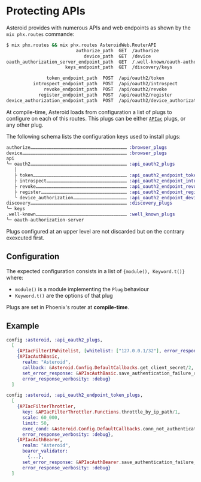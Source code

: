 # Protecting APIs

Asteroid provides with numerous APIs and web endpoints as shown by the `mix phx.routes` commande:

```bash
$ mix phx.routes && mix phx.routes AsteroidWeb.RouterAPI
                          authorize_path  GET  /authorize                               AsteroidWeb.AuthorizeController :pre_authorize
                             device_path  GET  /device                                  AsteroidWeb.DeviceController :pre_authorize
oauth_authorization_server_endpoint_path  GET  /.well-known/oauth-authorization-server  AsteroidWeb.WellKnown.OauthAuthorizationServerEndpoint :handle
                      keys_endpoint_path  GET  /discovery/keys                          AsteroidWeb.Discovery.KeysEndpoint :handle

               token_endpoint_path  POST  /api/oauth2/token                      AsteroidWeb.API.OAuth2.TokenEndpoint :handle
          introspect_endpoint_path  POST  /api/oauth2/introspect                 AsteroidWeb.API.OAuth2.IntrospectEndpoint :handle
              revoke_endpoint_path  POST  /api/oauth2/revoke                     AsteroidWeb.API.OAuth2.RevokeEndpoint :handle
            register_endpoint_path  POST  /api/oauth2/register                   AsteroidWeb.API.OAuth2.RegisterEndpoint :handle
device_authorization_endpoint_path  POST  /api/oauth2/device_authorization       AsteroidWeb.API.OAuth2.DeviceAuthorizationEndpoint :handle
```

At compile-time, Asteroid loads from configuration a list of plugs to configure on each
of this routes. This plugs can be either [`APIac`](https://github.com/tanguilp/apiac) plugs, or
any other plug.

The following schema lists the configuration keys used to install plugs:
```elixir
authorize……………………………………………………………………………………………… :browser_plugs
device……………………………………………………………………………………………………… :browser_plugs
api
╰─ oauth2……………………………………………………………………………………………… :api_oauth2_plugs
   │
   ├ token…………………………………………………………………………………………… :api_oauth2_endpoint_token_plugs
   ├ introspect……………………………………………………………………………… :api_oauth2_endpoint_introspect_plugs
   ├ revoke………………………………………………………………………………………… :api_oauth2_endpoint_revoke_plugs
   ├ register…………………………………………………………………………………… :api_oauth2_endpoint_register_plugs
   ╰ device_authorization…………………………………………………… :api_oauth2_endpoint_device_authorization_plugs
discovery……………………………………………………………………………………………… :discovery_plugs
╰─ keys
.well-known………………………………………………………………………………………… :well_known_plugs
╰─ oauth-authorization-server
```

Plugs configured at an upper level are not discarded but on the contrary exexcuted first.

## Configuration

The expected configuration consists in a list of `{module(), Keyword.t()}` where:
- `module()` is a module implementing the `Plug` behaviour
- `Keyword.t()` are the options of that plug

Plugs are set in Phoenix's router at **compile-time**.

## Example

```elixir
config :asteroid, :api_oauth2_plugs,
  [
    {APIacFilterIPWhitelist, [whitelist: ["127.0.0.1/32"], error_response_verbosity: :debug]},
    {APIacAuthBasic,
      realm: "Asteroid",
      callback: &Asteroid.Config.DefaultCallbacks.get_client_secret/2,
      set_error_response: &APIacAuthBasic.save_authentication_failure_response/3,
      error_response_verbosity: :debug}
  ]

config :asteroid, :api_oauth2_endpoint_token_plugs,
  [
    {APIacFilterThrottler,
      key: &APIacFilterThrottler.Functions.throttle_by_ip_path/1,
      scale: 60_000,
      limit: 50,
      exec_cond: &Asteroid.Config.DefaultCallbacks.conn_not_authenticated?/1,
      error_response_verbosity: :debug},
    {APIacAuthBearer,
      realm: "Asteroid",
      bearer_validator:
        {...},
      set_error_response: &APIacAuthBearer.save_authentication_failure_response/3,
      error_response_verbosity: :debug}
  ]
```
